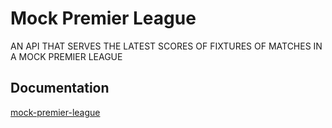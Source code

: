 
# Mock Premier League

AN API THAT SERVES THE LATEST SCORES OF FIXTURES OF MATCHES IN A MOCK PREMIER LEAGUE

## Documentation

[mock-premier-league](https://documenter.getpostman.com/view/19404806/UVsHUoN3)

